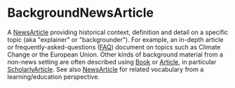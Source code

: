 # BackgroundNewsArticle

A <a class="localLink" href="http://schema.org/NewsArticle">NewsArticle</a> providing historical context, definition and detail on a specific topic (aka "explainer" or "backgrounder"). For example, an in-depth article or frequently-asked-questions (<a href="https://en.wikipedia.org/wiki/FAQ">FAQ</a>) document on topics such as Climate Change or the European Union. Other kinds of background material from a non-news setting are often described using <a class="localLink" href="http://schema.org/Book">Book</a> or <a class="localLink" href="http://schema.org/Article">Article</a>, in particular <a class="localLink" href="http://schema.org/ScholarlyArticle">ScholarlyArticle</a>. See also <a class="localLink" href="http://schema.org/NewsArticle">NewsArticle</a> for related vocabulary from a learning/education perspective.
